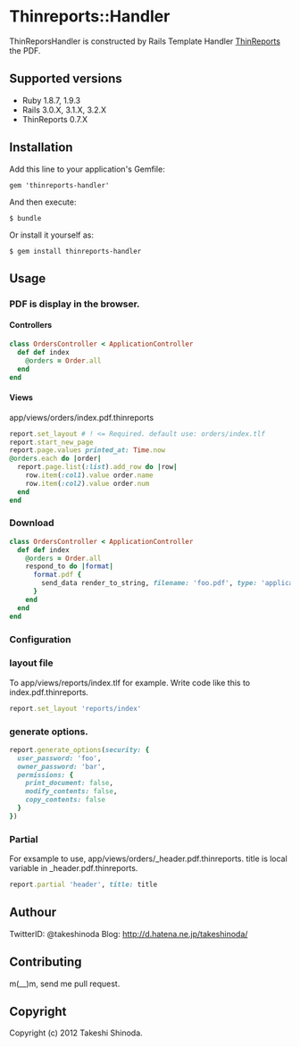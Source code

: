 # Thinreports::Handler
ThinReporsHandler is constructed by Rails Template Handler [ThinReports](http://www.thinreports.org/ "ThinReposts") the PDF.

## Supported versions

* Ruby 1.8.7, 1.9.3
* Rails 3.0.X, 3.1.X, 3.2.X
* ThinReports 0.7.X

## Installation

Add this line to your application's Gemfile:

    gem 'thinreports-handler'

And then execute:

    $ bundle

Or install it yourself as:

    $ gem install thinreports-handler

## Usage

### PDF is display in the browser.

#### Controllers
``` ruby
class OrdersController < ApplicationController
  def def index
    @orders = Order.all
  end
end
```

#### Views

app/views/orders/index.pdf.thinreports 

``` ruby
report.set_layout # ! <= Required. default use: orders/index.tlf
report.start_new_page
report.page.values printed_at: Time.now
@orders.each do |order|
  report.page.list(:list).add_row do |row|
    row.item(:col1).value order.name
    row.item(:col2).value order.num
  end
end
```

### Download

``` ruby
class OrdersController < ApplicationController
  def def index
    @orders = Order.all
    respond_to do |format|
      format.pdf { 
        send_data render_to_string, filename: 'foo.pdf', type: 'application/pdf', disposition: 'attachment'
      }
    end
  end
end
```

### Configuration 

### layout file

To app/views/reports/index.tlf for example. 
Write code like this to index.pdf.thinreports.

``` ruby
report.set_layout 'reports/index'
```

### generate options.
``` ruby
report.generate_options(security: { 
  user_password: 'foo',
  owner_password: 'bar',
  permissions: { 
    print_document: false,
    modify_contents: false,
    copy_contents: false 
  }
})
```

### Partial

For exsample to use, app/views/orders/_header.pdf.thinreports.
title is local variable in _header.pdf.thinreports.

``` ruby
report.partial 'header', title: title
```

## Authour

TwitterID: @takeshinoda
Blog: http://d.hatena.ne.jp/takeshinoda/

## Contributing

m(__)m, send me pull request.

## Copyright

Copyright (c) 2012 Takeshi Shinoda.

